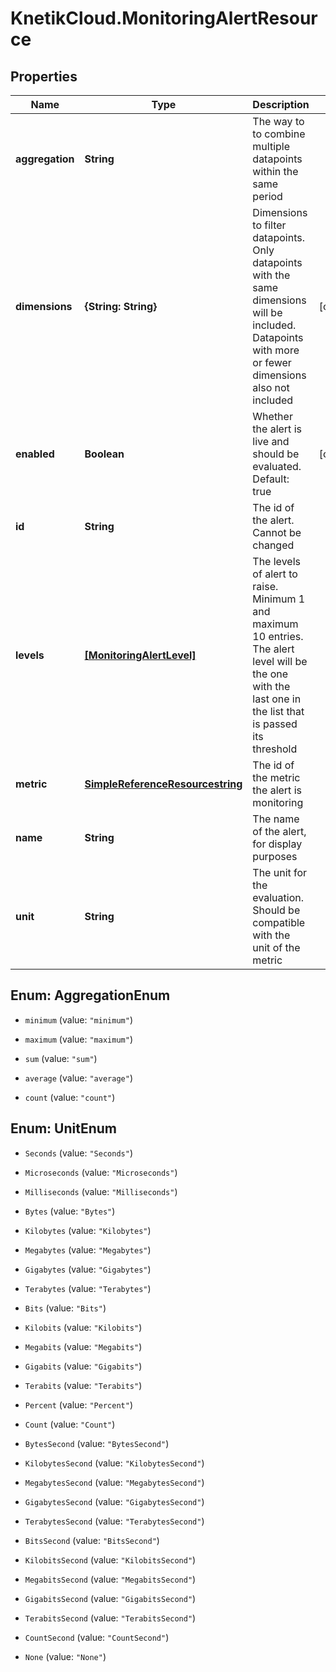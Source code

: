 # KnetikCloud.MonitoringAlertResource

## Properties
Name | Type | Description | Notes
------------ | ------------- | ------------- | -------------
**aggregation** | **String** | The way to to combine multiple datapoints within the same period | 
**dimensions** | **{String: String}** | Dimensions to filter datapoints. Only datapoints with the same dimensions will be included. Datapoints with more or fewer dimensions also not included | [optional] 
**enabled** | **Boolean** | Whether the alert is live and should be evaluated. Default: true | [optional] 
**id** | **String** | The id of the alert. Cannot be changed | 
**levels** | [**[MonitoringAlertLevel]**](MonitoringAlertLevel.md) | The levels of alert to raise. Minimum 1 and maximum 10 entries. The alert level will be the one with the last one in the list that is passed its threshold | 
**metric** | [**SimpleReferenceResourcestring**](SimpleReferenceResourcestring.md) | The id of the metric the alert is monitoring | 
**name** | **String** | The name of the alert, for display purposes | 
**unit** | **String** | The unit for the evaluation. Should be compatible with the unit of the metric | 


<a name="AggregationEnum"></a>
## Enum: AggregationEnum


* `minimum` (value: `"minimum"`)

* `maximum` (value: `"maximum"`)

* `sum` (value: `"sum"`)

* `average` (value: `"average"`)

* `count` (value: `"count"`)




<a name="UnitEnum"></a>
## Enum: UnitEnum


* `Seconds` (value: `"Seconds"`)

* `Microseconds` (value: `"Microseconds"`)

* `Milliseconds` (value: `"Milliseconds"`)

* `Bytes` (value: `"Bytes"`)

* `Kilobytes` (value: `"Kilobytes"`)

* `Megabytes` (value: `"Megabytes"`)

* `Gigabytes` (value: `"Gigabytes"`)

* `Terabytes` (value: `"Terabytes"`)

* `Bits` (value: `"Bits"`)

* `Kilobits` (value: `"Kilobits"`)

* `Megabits` (value: `"Megabits"`)

* `Gigabits` (value: `"Gigabits"`)

* `Terabits` (value: `"Terabits"`)

* `Percent` (value: `"Percent"`)

* `Count` (value: `"Count"`)

* `BytesSecond` (value: `"BytesSecond"`)

* `KilobytesSecond` (value: `"KilobytesSecond"`)

* `MegabytesSecond` (value: `"MegabytesSecond"`)

* `GigabytesSecond` (value: `"GigabytesSecond"`)

* `TerabytesSecond` (value: `"TerabytesSecond"`)

* `BitsSecond` (value: `"BitsSecond"`)

* `KilobitsSecond` (value: `"KilobitsSecond"`)

* `MegabitsSecond` (value: `"MegabitsSecond"`)

* `GigabitsSecond` (value: `"GigabitsSecond"`)

* `TerabitsSecond` (value: `"TerabitsSecond"`)

* `CountSecond` (value: `"CountSecond"`)

* `None` (value: `"None"`)




